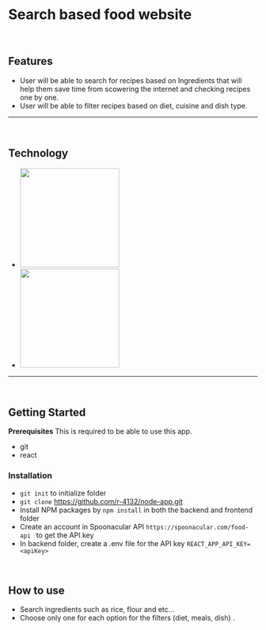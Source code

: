 # Search based food website
&nbsp;
## Features
- User will be able to search for recipes based on Ingredients that will help them save time from scowering the internet and checking recipes one by one.
- User will be able to filter recipes based on diet, cuisine and dish type.

---
&nbsp;
## Technology

- <img src = "https://repository-images.githubusercontent.com/37153337/9d0a6780-394a-11eb-9fd1-6296a684b124" width="200">
- <img src = "https://p92.com/binaries/content/gallery/p92website/technologies/htmlcssjs-details.png" width="200">


---
&nbsp;
## Getting Started
**Prerequisites**
This is required to be able to use this app.
- git
- react

### **Installation**
- `git init` to initialize folder
- `git clone` https://github.com/r-4132/node-app.git
- Install NPM packages by `npm install` in both the backend and frontend folder
- Create an account in Spoonacular API `https://spoonacular.com/food-api ` to get the API key
- In backend folder, create a .env file for the API key `REACT_APP_API_KEY=<apiKey>`

&nbsp;
## How to use
- Search ingredients such as rice, flour and etc... 
- Choose only one for each option for the filters (diet, meals, dish) .
